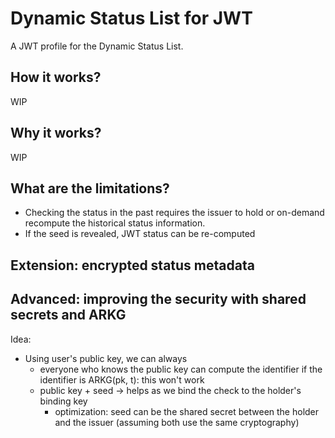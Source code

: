 # Dynamic Status List for JWT

A JWT profile for the Dynamic Status List.

## How it works?

WIP

## Why it works?

WIP

## What are the limitations?

- Checking the status in the past requires the issuer to hold or on-demand recompute the historical status information.
- If the seed is revealed, JWT status can be re-computed

## Extension: encrypted status metadata

## Advanced: improving the security with shared secrets and ARKG

Idea:

- Using user's public key, we can always
  - everyone who knows the public key can compute the identifier if the identifier is ARKG(pk, t): this won't work
  - public key + seed -> helps as we bind the check to the holder's binding key
    - optimization: seed can be the shared secret between the holder and the issuer (assuming both use the same cryptography)
